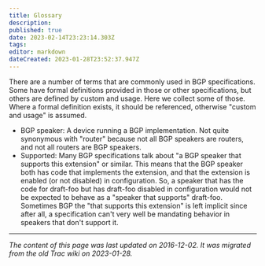 ```yaml
---
title: Glossary
description: 
published: true
date: 2023-02-14T23:23:14.303Z
tags: 
editor: markdown
dateCreated: 2023-01-28T23:52:37.947Z
---
```


There are a number of terms that are commonly used in BGP specifications. Some have formal definitions provided in those or other specifications, but others are defined by custom and usage. Here we collect some of those. Where a formal definition exists, it should be referenced, otherwise "custom and usage" is assumed.

- BGP speaker: A device running a BGP implementation. Not quite synonymous with "router" because not all BGP speakers are routers, and not all routers are BGP speakers.
- Supported: Many BGP specifications talk about "a BGP speaker that supports this extension" or similar. This means that the BGP speaker both has code that implements the extension, and that the extension is enabled (or not disabled) in configuration. So, a speaker that has the code for draft-foo but has draft-foo disabled in configuration would not be expected to behave as a "speaker that supports" draft-foo. Sometimes BGP the "that supports this extension" is left implicit since after all, a specification can't very well be mandating behavior in speakers that don't support it.
&nbsp;
&nbsp;
&nbsp;

---

*The content of this page was last updated on 2016-12-02. It was migrated from the old Trac wiki on 2023-01-28.*